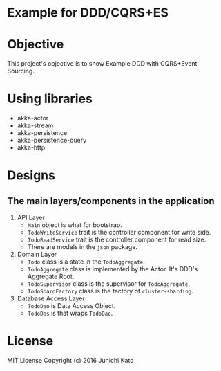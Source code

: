 # Example for DDD/CQRS+ES

# Objective

This project's objective is to show Example DDD with CQRS+Event Sourcing.

# Using libraries

- akka-actor
- akka-stream
- akka-persistence
- akka-persistence-query
- akka-http

# Designs

## The main layers/components in the application

1. API Layer
    - `Main` object is what for bootstrap.
    - `TodoWriteService` trait is the controller component for write side.
    - `TodoReadService` trait is the controller component for read size.
    - There are models in the `json` package.
1. Domain Layer
    - `Todo` class is a state in the `TodoAggregate`.
    - `TodoAggregate` class is implemented by the Actor. It's DDD's Aggregate Root.
    - `TodoSupervisor` class is the supervisor for `TodoAggregate`.
    - `TodoShardFactory` class is the factory of `cluster-sharding`.
1. Database Access Layer
    - `TodoDao` is Data Access Object.
    - `TodoDas` is that wraps `TodoDao`.

# License

MIT License
Copyright (c) 2016 Junichi Kato
